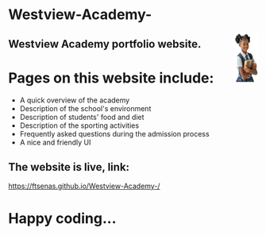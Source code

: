 # Westview-Academy-


  <img style="width: 50px; height: 100px; float: right;" src="images/school/student1.png" alt="Westview Academy">


## Westview Academy portfolio website.

# Pages on this website include:
* A quick overview of the academy
* Description of the school's environment 
* Description of students' food and diet 
* Description of the sporting activities 
* Frequently asked questions during the admission process 
* A nice and friendly UI

## The website is live, link:
https://ftsenas.github.io/Westview-Academy-/


# Happy coding...

